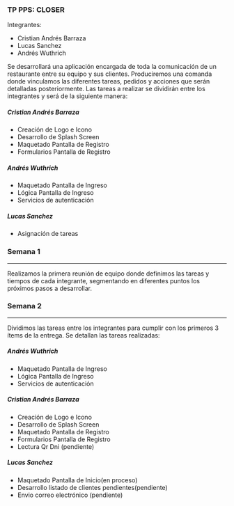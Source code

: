 ### TP PPS:  CLOSER

Integrantes:
- Cristian Andrés Barraza
- Lucas Sanchez
- Andrés Wuthrich

Se desarrollará una aplicación encargada de toda la comunicación de un restaurante entre su equipo y sus clientes. Produciremos una comanda donde vinculamos las diferentes tareas, pedidos y acciones que serán detalladas posteriormente.
Las tareas a realizar se dividirán entre los integrantes y será de la siguiente manera:

##### Cristian Andrés Barraza
- Creación de Logo e Icono
- Desarrollo de Splash Screen
- Maquetado Pantalla de Registro
- Formularios Pantalla de Registro

##### Andrés Wuthrich
- Maquetado Pantalla de Ingreso
- Lógica Pantalla de Ingreso
- Servicios de autenticación

##### Lucas Sanchez
- Asignación de tareas

### Semana 1 
------------
Realizamos la primera reunión de equipo donde definimos las tareas y tiempos de cada integrante, segmentando en diferentes puntos los próximos pasos a desarrollar.

### Semana 2
------------
Dividimos las tareas entre los integrantes para cumplir con los primeros 3 ítems de la entrega. Se detallan las tareas realizadas:

##### Andrés Wuthrich
- Maquetado Pantalla de Ingreso
- Lógica Pantalla de Ingreso
- Servicios de autenticación

##### Cristian Andrés Barraza
- Creación de Logo e Icono
- Desarrollo de Splash Screen
- Maquetado Pantalla de Registro
- Formularios Pantalla de Registro
- Lectura Qr Dni (pendiente)

##### Lucas Sanchez
-  Maquetado Pantalla de Inicio(en proceso)
-  Desarrollo listado de clientes pendientes(pendiente)
- Envio correo electrónico (pendiente)
